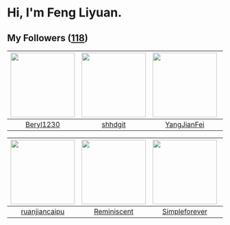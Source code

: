# Hi, I'm Feng Liyuan.

## My Followers ([118](https://github.com/SunRunAway?tab=followers))

| <img src="https://avatars.githubusercontent.com/u/23115833?v=4" width="150" height="150" /> | <img src="https://avatars.githubusercontent.com/u/11549583?v=4" width="150" height="150" /> | <img src="https://avatars.githubusercontent.com/u/16703333?v=4" width="150" height="150" /> | <img src="https://avatars.githubusercontent.com/u/13307594?v=4" width="150" height="150" /> |
| :-----------------------------------------------------------------------------------------: | :-----------------------------------------------------------------------------------------: | :-----------------------------------------------------------------------------------------: | :-----------------------------------------------------------------------------------------: |
|                          [Beryl1230](https://github.com/Beryl1230)                          |                            [shhdgit](https://github.com/shhdgit)                            |                        [YangJianFei](https://github.com/YangJianFei)                        |                            [fxrcode](https://github.com/fxrcode)                            |

| <img src="https://avatars.githubusercontent.com/u/31336171?v=4" width="150" height="150" /> | <img src="https://avatars.githubusercontent.com/u/41809508?v=4" width="150" height="150" /> | <img src="https://avatars.githubusercontent.com/u/26863652?v=4" width="150" height="150" /> | <img src="https://avatars.githubusercontent.com/u/24450527?v=4" width="150" height="150" /> |
| :-----------------------------------------------------------------------------------------: | :-----------------------------------------------------------------------------------------: | :-----------------------------------------------------------------------------------------: | :-----------------------------------------------------------------------------------------: |
|                      [ruanjiancaipu](https://github.com/ruanjiancaipu)                      |                        [Reminiscent](https://github.com/Reminiscent)                        |                      [Simpleforever](https://github.com/Simpleforever)                      |                             [e06084](https://github.com/e06084)                             |